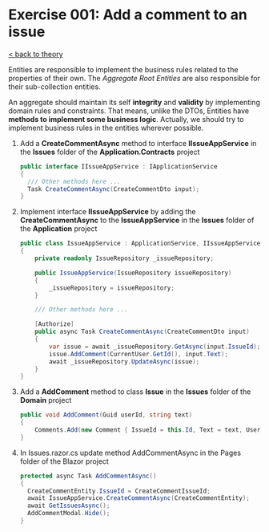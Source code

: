 # Exercise 001: Add a comment to an issue

[< back to theory](../docs/part3/part3-Implementation-The-Building-Blocks.md#Aggregate-/-Aggregate-Root-Principles)

Entities are responsible to implement the business rules related to the properties of their own. The *Aggregate Root Entities* are also responsible for their sub-collection entities.

An aggregate should maintain its self **integrity** and **validity** by implementing domain rules and constraints. That means, unlike the DTOs, Entities have **methods to implement some business logic**. Actually, we should try to implement business rules in the entities wherever possible.

1. Add a **CreateCommentAsync** method to interface **IIssueAppService** in the **Issues** folder of the  **Application.Contracts** project

    ```csharp
    public interface IIssueAppService : IApplicationService
    {
      /// Other methods here ...
      Task CreateCommentAsync(CreateCommentDto input);
    }
    ```

2. Implement interface **IIssueAppService** by adding the **CreateCommentAsync** to the **IssueAppService** in the **Issues** folder of the  **Application** project

    ```csharp
    public class IssueAppService : ApplicationService, IIssueAppService
    {
        private readonly IssueRepository _issueRepository;

        public IssueAppService(IssueRepository issueRepository)
        {
            _issueRepository = issueRepository;
        }

        /// Other methods here ...
    
        [Authorize]
        public async Task CreateCommentAsync(CreateCommentDto input)
        {
            var issue = await _issueRepository.GetAsync(input.IssueId);
            issue.AddComment(CurrentUser.GetId(), input.Text);
            await _issueRepository.UpdateAsync(issue);
        }
    }
    ```

3. Add a **AddComment** method to class **Issue** in the **Issues** folder of the **Domain** project

    ```csharp
    public void AddComment(Guid userId, string text)
    {
        Comments.Add(new Comment { IssueId = this.Id, Text = text, UserId = userId });
    } 
    ```

4. In Issues.razor.cs update method AddCommentAsync in the Pages folder of the Blazor project

    ```csharp
    protected async Task AddCommentAsync()
    {
      CreateCommentEntity.IssueId = CreateCommentIssueId;
      await IssueAppService.CreateCommentAsync(CreateCommentEntity);
      await GetIssuesAsync();
      AddCommentModal.Hide();
    }
    ```


  